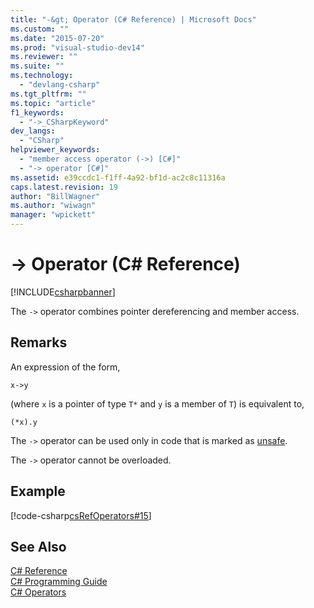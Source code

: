 ```yaml
---
title: "-&gt; Operator (C# Reference) | Microsoft Docs"
ms.custom: ""
ms.date: "2015-07-20"
ms.prod: "visual-studio-dev14"
ms.reviewer: ""
ms.suite: ""
ms.technology: 
  - "devlang-csharp"
ms.tgt_pltfrm: ""
ms.topic: "article"
f1_keywords: 
  - "->_CSharpKeyword"
dev_langs: 
  - "CSharp"
helpviewer_keywords: 
  - "member access operator (->) [C#]"
  - "-> operator [C#]"
ms.assetid: e39ccdc1-f1ff-4a92-bf1d-ac2c8c11316a
caps.latest.revision: 19
author: "BillWagner"
ms.author: "wiwagn"
manager: "wpickett"
---
```

# -&gt; Operator (C# Reference)
[!INCLUDE[csharpbanner](../../../includes/csharpbanner.md)]

The `->` operator combines pointer dereferencing and member access.  
  
## Remarks  
 An expression of the form,  
  
```  
x->y  
```  
  
 (where `x` is a pointer of type `T*` and `y` is a member of `T`) is equivalent to,  
  
```  
(*x).y  
```  
  
 The `->` operator can be used only in code that is marked as [unsafe](../../../csharp/language-reference/keywords/unsafe.md).  
  
 The `->` operator cannot be overloaded.  
  
## Example  
 [!code-csharp[csRefOperators#15](../../../snippets/csharp/VS_Snippets_VBCSharp/csrefOperators/CS/csrefOperators.cs#15)]  
  
## See Also  
 [C# Reference](../../../csharp/language-reference/index.md)   
 [C# Programming Guide](../../../csharp/programming-guide/index.md)   
 [C# Operators](../../../csharp/language-reference/operators/index.md)